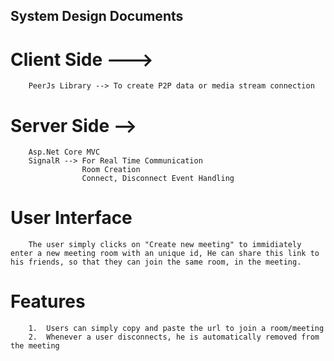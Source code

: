 ## System Design Documents

# Client Side --->

        PeerJs Library --> To create P2P data or media stream connection

# Server Side -->

        Asp.Net Core MVC
        SignalR --> For Real Time Communication
                    Room Creation
                    Connect, Disconnect Event Handling

# User Interface

        The user simply clicks on "Create new meeting" to immidiately enter a new meeting room with an unique id, He can share this link to his friends, so that they can join the same room, in the meeting.

# Features

        1.  Users can simply copy and paste the url to join a room/meeting
        2.  Whenever a user disconnects, he is automatically removed from the meeting
